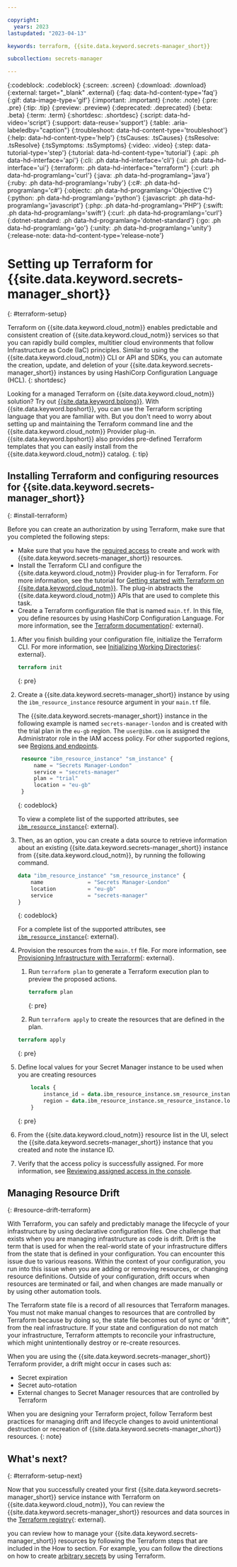 ```yaml
---

copyright:
  years: 2023
lastupdated: "2023-04-13"

keywords: terraform, {{site.data.keyword.secrets-manager_short}}

subcollection: secrets-manager

---
```


{:codeblock: .codeblock}
{:screen: .screen}
{:download: .download}
{:external: target="_blank" .external}
{:faq: data-hd-content-type='faq'}
{:gif: data-image-type='gif'}
{:important: .important}
{:note: .note}
{:pre: .pre}
{:tip: .tip}
{:preview: .preview}
{:deprecated: .deprecated}
{:beta: .beta}
{:term: .term}
{:shortdesc: .shortdesc}
{:script: data-hd-video='script'}
{:support: data-reuse='support'}
{:table: .aria-labeledby="caption"}
{:troubleshoot: data-hd-content-type='troubleshoot'}
{:help: data-hd-content-type='help'}
{:tsCauses: .tsCauses}
{:tsResolve: .tsResolve}
{:tsSymptoms: .tsSymptoms}
{:video: .video}
{:step: data-tutorial-type='step'}
{:tutorial: data-hd-content-type='tutorial'}
{:api: .ph data-hd-interface='api'}
{:cli: .ph data-hd-interface='cli'}
{:ui: .ph data-hd-interface='ui'}
{:terraform: .ph data-hd-interface="terraform"}
{:curl: .ph data-hd-programlang='curl'}
{:java: .ph data-hd-programlang='java'}
{:ruby: .ph data-hd-programlang='ruby'}
{:c#: .ph data-hd-programlang='c#'}
{:objectc: .ph data-hd-programlang='Objective C'}
{:python: .ph data-hd-programlang='python'}
{:javascript: .ph data-hd-programlang='javascript'}
{:php: .ph data-hd-programlang='PHP'}
{:swift: .ph data-hd-programlang='swift'}
{:curl: .ph data-hd-programlang='curl'}
{:dotnet-standard: .ph data-hd-programlang='dotnet-standard'}
{:go: .ph data-hd-programlang='go'}
{:unity: .ph data-hd-programlang='unity'}
{:release-note: data-hd-content-type='release-note'}


# Setting up Terraform for {{site.data.keyword.secrets-manager_short}}
{: #terraform-setup}

Terraform on {{site.data.keyword.cloud_notm}} enables predictable and consistent creation of {{site.data.keyword.cloud_notm}} services so that you can rapidly build complex, multitier cloud environments that follow Infrastructure as Code (IaC) principles. Similar to using the {{site.data.keyword.cloud_notm}} CLI or API and SDKs, you can automate the creation, update, and deletion of your {{site.data.keyword.secrets-manager_short}} instances by using HashiCorp Configuration Language (HCL).
{: shortdesc}

Looking for a managed Terraform on {{site.data.keyword.cloud_notm}} solution? Try out [{{site.data.keyword.bplong}}](/docs/schematics?topic=schematics-getting-started). With {{site.data.keyword.bpshort}}, you can use the Terraform scripting language that you are familiar with. But you don't need to worry about setting up and maintaining the Terraform command line and the {{site.data.keyword.cloud_notm}} Provider plug-in. {{site.data.keyword.bpshort}} also provides pre-defined Terraform templates that you can easily install from the {{site.data.keyword.cloud_notm}} catalog.
{: tip}

## Installing Terraform and configuring resources for {{site.data.keyword.secrets-manager_short}}
{: #install-terraform}

Before you can create an authorization by using Terraform, make sure that you completed the following steps:

* Make sure that you have the [required access](/docs/secrets-manager?topic=secrets-manager-assign-access&interface=ui) to create and work with {{site.data.keyword.secrets-manager_short}} resources.
* Install the Terraform CLI and configure the {{site.data.keyword.cloud_notm}} Provider plug-in for Terraform. For more information, see the tutorial for [Getting started with Terraform on {{site.data.keyword.cloud_notm}}](/docs/ibm-cloud-provider-for-terraform?topic=ibm-cloud-provider-for-terraform-getting-started). The plug-in abstracts the {{site.data.keyword.cloud_notm}} APIs that are used to complete this task.
* Create a Terraform configuration file that is named `main.tf`. In this file, you define resources by using HashiCorp Configuration Language. For more information, see the [Terraform documentation](https://developer.hashicorp.com/terraform/language){: external}.


1. After you finish building your configuration file, initialize the Terraform CLI. For more information, see [Initializing Working Directories](https://developer.hashicorp.com/terraform/cli/init){: external}.

   ```terraform
   terraform init
   ```
   {: pre}

2. Create a {{site.data.keyword.secrets-manager_short}} instance by using the `ibm_resource_instance` resource argument in your `main.tf` file.

   The {{site.data.keyword.secrets-manager_short}} instance in the following example is named `secrets-manager-london` and is created with the trial plan in the `eu-gb` region. The `user@ibm.com` is assigned the Administrator role in the IAM access policy. For other supported regions, see [Regions and endpoints](/docs/secrets-manager?topic=secrets-manager-endpoints). 

   ```terraform
    resource "ibm_resource_instance" "sm_instance" {
        name = "Secrets Manager-London"
        service = "secrets-manager"
        plan = "trial"
        location = "eu-gb"
    }
   ```
   {: codeblock}


   To view a complete list of the supported attributes, see [`ibm_resource_instance`](https://registry.terraform.io/providers/IBM-Cloud/ibm/latest/docs/data-sources/resource_instance){: external}.

3. Then, as an option, you can create a data source to retrieve information about an existing {{site.data.keyword.secrets-manager_short}} instance from {{site.data.keyword.cloud_notm}}, by running the following command. 

    ```terraform
    data "ibm_resource_instance" "sm_resource_instance" {
        name              = "Secrets Manager-London"
        location          = "eu-gb"
        service           = "secrets-manager"
    }
    ```
    {: codeblock}

   For a complete list of the supported attributes, see [`ibm_resource_instance`](https://registry.terraform.io/providers/IBM-Cloud/ibm/latest/docs/data-sources/resource_instance){: external}.

4. Provision the resources from the `main.tf` file. For more information, see [Provisioning Infrastructure with Terraform](https://developer.hashicorp.com/terraform/cli/run){: external}.

   1. Run `terraform plan` to generate a Terraform execution plan to preview the proposed actions.

        ```terraform
        terraform plan
        ```
        {: pre}

   2. Run `terraform apply` to create the resources that are defined in the plan.

    ```terraform
    terraform apply
    ```
    {: pre}

5. Define local values for your Secret Manager instance to be used when you are creating resources

    ```terraform
        locals {
            instance_id = data.ibm_resource_instance.sm_resource_instance.guid
            region = data.ibm_resource_instance.sm_resource_instance.location
        }
    ```
   {: pre}

6. From the {{site.data.keyword.cloud_notm}} resource list in the UI, select the {{site.data.keyword.secrets-manager_short}} instance that you created and note the instance ID.
7. Verify that the access policy is successfully assigned. For more information, see [Reviewing assigned access in the console](/docs/account?topic=account-assign-access-resources#review-your-access-console).

## Managing Resource Drift
{: #resource-drift-terraform}
 
With Terraform, you can safely and predictably manage the lifecycle of your infrastructure by using declarative configuration files. One challenge that exists when you are managing infrastructure as code is drift. Drift is the term that is used for when the real-world state of your infrastructure differs from the state that is defined in your configuration. You can encounter this issue due to various reasons. Within the context of your configuration, you run into this issue when you are adding or removing resources, or changing resource definitions. Outside of your configuration, drift occurs when resources are terminated or fail, and when changes are made manually or by using other automation tools.

The Terraform state file is a record of all resources that Terraform manages. You must not make manual changes to resources that are controlled by Terraform because by doing so, the state file becomes out of sync or "drift", from the real infrastructure. If your state and configuration do not match your infrastructure, Terraform attempts to reconcile your infrastructure, which might unintentionally destroy or re-create resources.

When you are using the {{site.data.keyword.secrets-manager_short}} Terraform provider, a drift might occur in cases such as:

- Secret expiration
- Secret auto-rotation
- External changes to Secret Manager resources that are controlled by Terraform

When you are designing your Terraform project, follow Terraform best practices for managing drift and lifecycle changes to avoid unintentional destruction or recreation of {{site.data.keyword.secrets-manager_short}} resources.
{: note}


## What's next?
{: #terraform-setup-next}

Now that you successfully created your first {{site.data.keyword.secrets-manager_short}} service instance with Terraform on {{site.data.keyword.cloud_notm}}, You can review the {{site.data.keyword.secrets-manager_short}} resources and data sources in the [Terraform registry](https://registry.terraform.io/providers/IBM-Cloud/ibm/latest/docs/data-sources/secrets_manager_secret){: external}.


you can review how to manage your {{site.data.keyword.secrets-manager_short}} resources by following the Terraform steps that are included in the How to section. For example, you can follow the directions on how to create [arbitrary secrets](/docs/secrets-manager?topic=secrets-manager-arbitrary-secrets&interface=terraform) by using Terraform.


